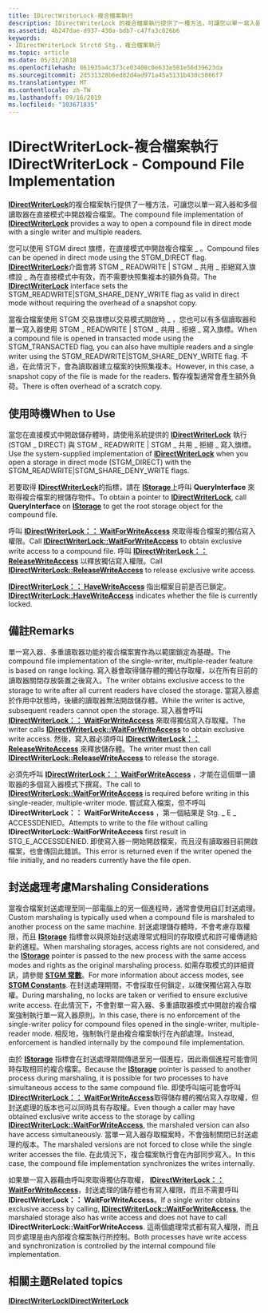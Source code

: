 ```yaml
---
title: IDirectWriterLock-複合檔案執行
description: IDirectWriterLock 的複合檔案執行提供了一種方法，可讓您以單一寫入器和多個讀取器在直接模式中開啟複合檔案。
ms.assetid: 4b247dae-d937-430a-bdb7-c47fa3c026b6
keywords:
- IDirectWriterLock Strctd Stg.，複合檔案執行
ms.topic: article
ms.date: 05/31/2018
ms.openlocfilehash: 861935a4c373ce03408c0e633e581e56d39623da
ms.sourcegitcommit: 2d531328b6ed82d4ad971a45a5131b430c5866f7
ms.translationtype: MT
ms.contentlocale: zh-TW
ms.lasthandoff: 09/16/2019
ms.locfileid: "103671835"
---
```

# <a name="idirectwriterlock---compound-file-implementation"></a><span data-ttu-id="6bfdb-104">IDirectWriterLock-複合檔案執行</span><span class="sxs-lookup"><span data-stu-id="6bfdb-104">IDirectWriterLock - Compound File Implementation</span></span>

<span data-ttu-id="6bfdb-105">[**IDirectWriterLock**](/windows/desktop/api/Objidl/nn-objidl-idirectwriterlock)的複合檔案執行提供了一種方法，可讓您以單一寫入器和多個讀取器在直接模式中開啟複合檔案。</span><span class="sxs-lookup"><span data-stu-id="6bfdb-105">The compound file implementation of [**IDirectWriterLock**](/windows/desktop/api/Objidl/nn-objidl-idirectwriterlock) provides a way to open a compound file in direct mode with a single writer and multiple readers.</span></span>

<span data-ttu-id="6bfdb-106">您可以使用 STGM direct 旗標，在直接模式中開啟複合檔案 \_ 。</span><span class="sxs-lookup"><span data-stu-id="6bfdb-106">Compound files can be opened in direct mode using the STGM\_DIRECT flag.</span></span> <span data-ttu-id="6bfdb-107">[**IDirectWriterLock**](/windows/desktop/api/Objidl/nn-objidl-idirectwriterlock)介面會將 STGM \_ READWRITE \| STGM \_ 共用 \_ 拒絕寫入旗標設 \_ 為在直接模式中有效，而不需要快照集複本的額外負荷。</span><span class="sxs-lookup"><span data-stu-id="6bfdb-107">The [**IDirectWriterLock**](/windows/desktop/api/Objidl/nn-objidl-idirectwriterlock) interface sets the STGM\_READWRITE\|STGM\_SHARE\_DENY\_WRITE flag as valid in direct mode without requiring the overhead of a snapshot copy.</span></span>

<span data-ttu-id="6bfdb-108">當複合檔案使用 STGM 交易旗標以交易模式開啟時 \_ ，您也可以有多個讀取器和單一寫入器使用 STGM \_ READWRITE \| STGM \_ 共用 \_ 拒絕 \_ 寫入旗標。</span><span class="sxs-lookup"><span data-stu-id="6bfdb-108">When a compound file is opened in transacted mode using the STGM\_TRANSACTED flag, you can also have multiple readers and a single writer using the STGM\_READWRITE\|STGM\_SHARE\_DENY\_WRITE flag.</span></span> <span data-ttu-id="6bfdb-109">不過，在此情況下，會為讀取器建立檔案的快照集複本。</span><span class="sxs-lookup"><span data-stu-id="6bfdb-109">However, in this case, a snapshot copy of the file is made for the readers.</span></span> <span data-ttu-id="6bfdb-110">暫存複製通常會產生額外負荷。</span><span class="sxs-lookup"><span data-stu-id="6bfdb-110">There is often overhead of a scratch copy.</span></span>

## <a name="when-to-use"></a><span data-ttu-id="6bfdb-111">使用時機</span><span class="sxs-lookup"><span data-stu-id="6bfdb-111">When to Use</span></span>

<span data-ttu-id="6bfdb-112">當您在直接模式中開啟儲存體時，請使用系統提供的 [**IDirectWriterLock**](/windows/desktop/api/Objidl/nn-objidl-idirectwriterlock) 執行 (STGM \_ DIRECT) 與 STGM \_ READWRITE \| STGM \_ 共用 \_ 拒絕 \_ 寫入旗標。</span><span class="sxs-lookup"><span data-stu-id="6bfdb-112">Use the system-supplied implementation of [**IDirectWriterLock**](/windows/desktop/api/Objidl/nn-objidl-idirectwriterlock) when you open a storage in direct mode (STGM\_DIRECT) with the STGM\_READWRITE\|STGM\_SHARE\_DENY\_WRITE flags.</span></span>

<span data-ttu-id="6bfdb-113">若要取得 [**IDirectWriterLock**](/windows/desktop/api/Objidl/nn-objidl-idirectwriterlock)的指標，請在 [**IStorage**](/windows/desktop/api/Objidl/nn-objidl-istorage)上呼叫 **QueryInterface** 來取得複合檔案的根儲存物件。</span><span class="sxs-lookup"><span data-stu-id="6bfdb-113">To obtain a pointer to [**IDirectWriterLock**](/windows/desktop/api/Objidl/nn-objidl-idirectwriterlock), call **QueryInterface** on [**IStorage**](/windows/desktop/api/Objidl/nn-objidl-istorage) to get the root storage object for the compound file.</span></span>

<span data-ttu-id="6bfdb-114">呼叫 [**IDirectWriterLock：： WaitForWriteAccess**](/windows/desktop/api/Objidl/nf-objidl-idirectwriterlock-waitforwriteaccess) 來取得複合檔案的獨佔寫入權限。</span><span class="sxs-lookup"><span data-stu-id="6bfdb-114">Call [**IDirectWriterLock::WaitForWriteAccess**](/windows/desktop/api/Objidl/nf-objidl-idirectwriterlock-waitforwriteaccess) to obtain exclusive write access to a compound file.</span></span> <span data-ttu-id="6bfdb-115">呼叫 [**IDirectWriterLock：： ReleaseWriteAccess**](/windows/desktop/api/Objidl/nf-objidl-idirectwriterlock-releasewriteaccess) 以釋放獨佔寫入權限。</span><span class="sxs-lookup"><span data-stu-id="6bfdb-115">Call [**IDirectWriterLock::ReleaseWriteAccess**](/windows/desktop/api/Objidl/nf-objidl-idirectwriterlock-releasewriteaccess) to release exclusive write access.</span></span>

<span data-ttu-id="6bfdb-116">[**IDirectWriterLock：： HaveWriteAccess**](/windows/desktop/api/Objidl/nf-objidl-idirectwriterlock-havewriteaccess) 指出檔案目前是否已鎖定。</span><span class="sxs-lookup"><span data-stu-id="6bfdb-116">[**IDirectWriterLock::HaveWriteAccess**](/windows/desktop/api/Objidl/nf-objidl-idirectwriterlock-havewriteaccess) indicates whether the file is currently locked.</span></span>

## <a name="remarks"></a><span data-ttu-id="6bfdb-117">備註</span><span class="sxs-lookup"><span data-stu-id="6bfdb-117">Remarks</span></span>

<span data-ttu-id="6bfdb-118">單一寫入器、多重讀取器功能的複合檔案實作為以範圍鎖定為基礎。</span><span class="sxs-lookup"><span data-stu-id="6bfdb-118">The compound file implementation of the single-writer, multiple-reader feature is based on range locking.</span></span> <span data-ttu-id="6bfdb-119">寫入器會取得儲存體的獨佔存取權，以在所有目前的讀取器關閉存放裝置之後寫入。</span><span class="sxs-lookup"><span data-stu-id="6bfdb-119">The writer obtains exclusive access to the storage to write after all current readers have closed the storage.</span></span> <span data-ttu-id="6bfdb-120">當寫入器處於作用中狀態時，後續的讀取器無法開啟儲存體。</span><span class="sxs-lookup"><span data-stu-id="6bfdb-120">While the writer is active, subsequent readers cannot open the storage.</span></span> <span data-ttu-id="6bfdb-121">寫入器會呼叫 [**IDirectWriterLock：： WaitForWriteAccess**](/windows/desktop/api/Objidl/nf-objidl-idirectwriterlock-waitforwriteaccess) 來取得獨佔寫入存取權。</span><span class="sxs-lookup"><span data-stu-id="6bfdb-121">The writer calls [**IDirectWriterLock::WaitForWriteAccess**](/windows/desktop/api/Objidl/nf-objidl-idirectwriterlock-waitforwriteaccess) to obtain exclusive write access.</span></span> <span data-ttu-id="6bfdb-122">然後，寫入器必須呼叫 [**IDirectWriterLock：： ReleaseWriteAccess**](/windows/desktop/api/Objidl/nf-objidl-idirectwriterlock-releasewriteaccess) 來釋放儲存體。</span><span class="sxs-lookup"><span data-stu-id="6bfdb-122">The writer must then call [**IDirectWriterLock::ReleaseWriteAccess**](/windows/desktop/api/Objidl/nf-objidl-idirectwriterlock-releasewriteaccess) to release the storage.</span></span>

<span data-ttu-id="6bfdb-123">必須先呼叫 [**IDirectWriterLock：： WaitForWriteAccess**](/windows/desktop/api/Objidl/nf-objidl-idirectwriterlock-waitforwriteaccess) ，才能在這個單一讀取器的多個寫入器模式下撰寫。</span><span class="sxs-lookup"><span data-stu-id="6bfdb-123">The call to [**IDirectWriterLock::WaitForWriteAccess**](/windows/desktop/api/Objidl/nf-objidl-idirectwriterlock-waitforwriteaccess) is required before writing in this single-reader, multiple-writer mode.</span></span> <span data-ttu-id="6bfdb-124">嘗試寫入檔案，但不呼叫 **IDirectWriterLock：： WaitForWriteAccess** ，第一個結果是 Stg. \_ E \_ ACCESSDENIED。</span><span class="sxs-lookup"><span data-stu-id="6bfdb-124">Attempts to write to the file without calling **IDirectWriterLock::WaitForWriteAccess** first result in STG\_E\_ACCESSDENIED.</span></span> <span data-ttu-id="6bfdb-125">即使寫入器一開始開啟檔案，而且沒有讀取器目前開啟檔案，也會傳回此錯誤。</span><span class="sxs-lookup"><span data-stu-id="6bfdb-125">This error is returned even if the writer opened the file initially, and no readers currently have the file open.</span></span>

## <a name="marshaling-considerations"></a><span data-ttu-id="6bfdb-126">封送處理考慮</span><span class="sxs-lookup"><span data-stu-id="6bfdb-126">Marshaling Considerations</span></span>

<span data-ttu-id="6bfdb-127">當複合檔案封送處理至同一部電腦上的另一個進程時，通常會使用自訂封送處理。</span><span class="sxs-lookup"><span data-stu-id="6bfdb-127">Custom marshaling is typically used when a compound file is marshaled to another process on the same machine.</span></span> <span data-ttu-id="6bfdb-128">封送處理儲存體時，不會考慮存取權限，而且 [**IStorage**](/windows/desktop/api/Objidl/nn-objidl-istorage) 指標會以與原始封送處理常式相同的存取模式和許可權傳遞給新的進程。</span><span class="sxs-lookup"><span data-stu-id="6bfdb-128">When marshaling storages, access rights are not considered, and the [**IStorage**](/windows/desktop/api/Objidl/nn-objidl-istorage) pointer is passed to the new process with the same access modes and rights as the original marshaling process.</span></span> <span data-ttu-id="6bfdb-129">如需存取模式的詳細資訊，請參閱 [**STGM 常數**](stgm-constants.md)。</span><span class="sxs-lookup"><span data-stu-id="6bfdb-129">For more information about access modes, see [**STGM Constants**](stgm-constants.md).</span></span> <span data-ttu-id="6bfdb-130">在封送處理期間，不會採取任何鎖定，以確保獨佔寫入存取權。</span><span class="sxs-lookup"><span data-stu-id="6bfdb-130">During marshaling, no locks are taken or verified to ensure exclusive write access.</span></span> <span data-ttu-id="6bfdb-131">在此情況下，不會對單一寫入器、多重讀取器模式中開啟的複合檔案強制執行單一寫入器原則。</span><span class="sxs-lookup"><span data-stu-id="6bfdb-131">In this case, there is no enforcement of the single-writer policy for compound files opened in the single-writer, multiple-reader mode.</span></span> <span data-ttu-id="6bfdb-132">相反地，強制執行是由複合檔案執行在內部處理。</span><span class="sxs-lookup"><span data-stu-id="6bfdb-132">Instead, enforcement is handled internally by the compound file implementation.</span></span>

<span data-ttu-id="6bfdb-133">由於 [**IStorage**](/windows/desktop/api/Objidl/nn-objidl-istorage) 指標會在封送處理期間傳遞至另一個進程，因此兩個進程可能會同時存取相同的複合檔案。</span><span class="sxs-lookup"><span data-stu-id="6bfdb-133">Because the [**IStorage**](/windows/desktop/api/Objidl/nn-objidl-istorage) pointer is passed to another process during marshaling, it is possible for two processes to have simultaneous access to the same compound file.</span></span> <span data-ttu-id="6bfdb-134">即使呼叫端可能會呼叫 [**IDirectWriterLock：： WaitForWriteAccess**](/windows/desktop/api/Objidl/nf-objidl-idirectwriterlock-waitforwriteaccess)取得儲存體的獨佔寫入存取權，但封送處理的版本也可以同時具有存取權。</span><span class="sxs-lookup"><span data-stu-id="6bfdb-134">Even though a caller may have obtained exclusive write access to the storage by calling [**IDirectWriterLock::WaitForWriteAccess**](/windows/desktop/api/Objidl/nf-objidl-idirectwriterlock-waitforwriteaccess), the marshaled version can also have access simultaneously.</span></span> <span data-ttu-id="6bfdb-135">當單一寫入器存取檔案時，不會強制關閉已封送處理的版本。</span><span class="sxs-lookup"><span data-stu-id="6bfdb-135">The marshaled versions are not forced to close while the single writer accesses the file.</span></span> <span data-ttu-id="6bfdb-136">在此情況下，複合檔案執行會在內部同步寫入。</span><span class="sxs-lookup"><span data-stu-id="6bfdb-136">In this case, the compound file implementation synchronizes the writes internally.</span></span>

<span data-ttu-id="6bfdb-137">如果單一寫入器藉由呼叫來取得獨佔存取權， [**IDirectWriterLock：： WaitForWriteAccess**](/windows/desktop/api/Objidl/nf-objidl-idirectwriterlock-waitforwriteaccess)，封送處理的儲存體也有寫入權限，而且不需要呼叫 **IDirectWriterLock：： WaitForWriteAccess**。</span><span class="sxs-lookup"><span data-stu-id="6bfdb-137">If a single writer obtains exclusive access by calling, [**IDirectWriterLock::WaitForWriteAccess**](/windows/desktop/api/Objidl/nf-objidl-idirectwriterlock-waitforwriteaccess), the marshaled storage also has write access and does not have to call **IDirectWriterLock::WaitForWriteAccess**.</span></span> <span data-ttu-id="6bfdb-138">這兩個處理常式都有寫入權限，而且同步處理是由內部複合檔案執行所控制。</span><span class="sxs-lookup"><span data-stu-id="6bfdb-138">Both processes have write access and synchronization is controlled by the internal compound file implementation.</span></span>

## <a name="related-topics"></a><span data-ttu-id="6bfdb-139">相關主題</span><span class="sxs-lookup"><span data-stu-id="6bfdb-139">Related topics</span></span>

<dl> <dt>

[<span data-ttu-id="6bfdb-140">**IDirectWriterLock**</span><span class="sxs-lookup"><span data-stu-id="6bfdb-140">**IDirectWriterLock**</span></span>](/windows/desktop/api/Objidl/nn-objidl-idirectwriterlock)
</dt> </dl>

 

 




